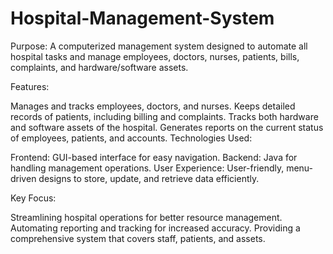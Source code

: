 # Hospital-Management-System
Purpose:
A computerized management system designed to automate all hospital tasks and manage employees, doctors, nurses, patients, bills, complaints, and hardware/software assets.

Features:

Manages and tracks employees, doctors, and nurses.
Keeps detailed records of patients, including billing and complaints.
Tracks both hardware and software assets of the hospital.
Generates reports on the current status of employees, patients, and accounts.
Technologies Used:

Frontend: GUI-based interface for easy navigation.
Backend: Java for handling management operations.
User Experience:
User-friendly, menu-driven designs to store, update, and retrieve data efficiently.

Key Focus:

Streamlining hospital operations for better resource management.
Automating reporting and tracking for increased accuracy.
Providing a comprehensive system that covers staff, patients, and assets.
